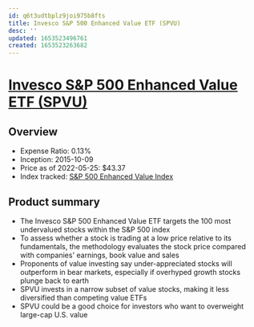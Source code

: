 ```yaml
---
id: q6t3udtbplz9joi975b8fts
title: Invesco S&P 500 Enhanced Value ETF (SPVU)
desc: ''
updated: 1653523496761
created: 1653523263682
---
```

# [Invesco S&P 500 Enhanced Value ETF (SPVU)](https://etfdb.com/etf/SPVU/#etf-ticker-profile)

## Overview

- Expense Ratio: 0.13%
- Inception: 2015-10-09
- Price as of 2022-05-25: $43.37
- Index tracked: [S&P 500 Enhanced Value Index](https://etfdb.com/index/sp-500-enhanced-value-index/)

## Product summary

- The Invesco S&P 500 Enhanced Value ETF targets the 100 most undervalued stocks within the S&P 500 index
- To assess whether a stock is trading at a low price relative to its fundamentals, the methodology evaluates the stock price compared with companies' earnings, book value and sales
- Proponents of value investing say under-appreciated stocks will outperform in bear markets, especially if overhyped growth stocks plunge back to earth
- SPVU invests in a narrow subset of value stocks, making it less diversified than competing value ETFs
- SPVU could be a good choice for investors who want to overweight large-cap U.S. value